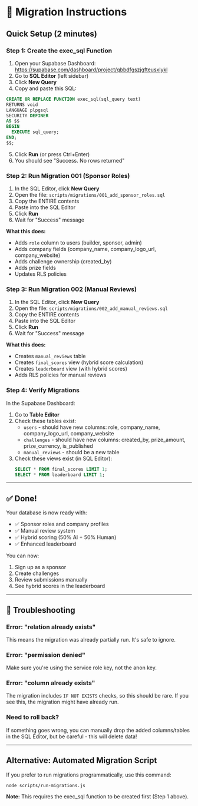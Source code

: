 # 🚀 Migration Instructions

## Quick Setup (2 minutes)

### Step 1: Create the exec_sql Function

1. Open your Supabase Dashboard: https://supabase.com/dashboard/project/qbbdfgszjgfteusxlykl
2. Go to **SQL Editor** (left sidebar)
3. Click **New Query**
4. Copy and paste this SQL:

```sql
CREATE OR REPLACE FUNCTION exec_sql(sql_query text)
RETURNS void
LANGUAGE plpgsql
SECURITY DEFINER
AS $$
BEGIN
  EXECUTE sql_query;
END;
$$;
```

5. Click **Run** (or press Ctrl+Enter)
6. You should see "Success. No rows returned"

### Step 2: Run Migration 001 (Sponsor Roles)

1. In the SQL Editor, click **New Query**
2. Open the file: `scripts/migrations/001_add_sponsor_roles.sql`
3. Copy the ENTIRE contents
4. Paste into the SQL Editor
5. Click **Run**
6. Wait for "Success" message

**What this does:**
- Adds `role` column to users (builder, sponsor, admin)
- Adds company fields (company_name, company_logo_url, company_website)
- Adds challenge ownership (created_by)
- Adds prize fields
- Updates RLS policies

### Step 3: Run Migration 002 (Manual Reviews)

1. In the SQL Editor, click **New Query**
2. Open the file: `scripts/migrations/002_add_manual_reviews.sql`
3. Copy the ENTIRE contents
4. Paste into the SQL Editor
5. Click **Run**
6. Wait for "Success" message

**What this does:**
- Creates `manual_reviews` table
- Creates `final_scores` view (hybrid score calculation)
- Creates `leaderboard` view (with hybrid scores)
- Adds RLS policies for manual reviews

### Step 4: Verify Migrations

In the Supabase Dashboard:

1. Go to **Table Editor**
2. Check these tables exist:
   - `users` - should have new columns: role, company_name, company_logo_url, company_website
   - `challenges` - should have new columns: created_by, prize_amount, prize_currency, is_published
   - `manual_reviews` - should be a new table
3. Check these views exist (in SQL Editor):
   ```sql
   SELECT * FROM final_scores LIMIT 1;
   SELECT * FROM leaderboard LIMIT 1;
   ```

---

## ✅ Done!

Your database is now ready with:
- ✅ Sponsor roles and company profiles
- ✅ Manual review system
- ✅ Hybrid scoring (50% AI + 50% Human)
- ✅ Enhanced leaderboard

You can now:
1. Sign up as a sponsor
2. Create challenges
3. Review submissions manually
4. See hybrid scores in the leaderboard

---

## 🐛 Troubleshooting

### Error: "relation already exists"
This means the migration was already partially run. It's safe to ignore.

### Error: "permission denied"
Make sure you're using the service role key, not the anon key.

### Error: "column already exists"
The migration includes `IF NOT EXISTS` checks, so this should be rare. If you see this, the migration might have already run.

### Need to roll back?
If something goes wrong, you can manually drop the added columns/tables in the SQL Editor, but be careful - this will delete data!

---

## Alternative: Automated Migration Script

If you prefer to run migrations programmatically, use this command:

```bash
node scripts/run-migrations.js
```

**Note:** This requires the exec_sql function to be created first (Step 1 above).
